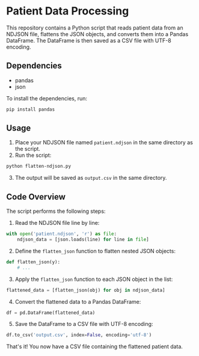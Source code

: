 # Patient Data Processing

This repository contains a Python script that reads patient data from an NDJSON file, flattens the JSON objects, and converts them into a Pandas DataFrame. The DataFrame is then saved as a CSV file with UTF-8 encoding.

## Dependencies

- pandas
- json

To install the dependencies, run:

```bash
pip install pandas
```

## Usage

1. Place your NDJSON file named `patient.ndjson` in the same directory as the script.
2. Run the script:

```bash
python flatten-ndjson.py
```

3. The output will be saved as `output.csv` in the same directory.

## Code Overview

The script performs the following steps:

1. Read the NDJSON file line by line:

```python
with open('patient.ndjson', 'r') as file:
    ndjson_data = [json.loads(line) for line in file]
```

2. Define the `flatten_json` function to flatten nested JSON objects:

```python
def flatten_json(y):
    # ...
```

3. Apply the `flatten_json` function to each JSON object in the list:

```python
flattened_data = [flatten_json(obj) for obj in ndjson_data]
```

4. Convert the flattened data to a Pandas DataFrame:

```python
df = pd.DataFrame(flattened_data)
```

5. Save the DataFrame to a CSV file with UTF-8 encoding:

```python
df.to_csv('output.csv', index=False, encoding='utf-8')
```

That's it! You now have a CSV file containing the flattened patient data.
